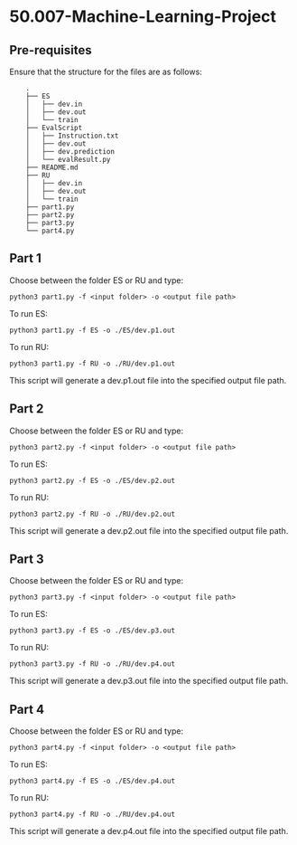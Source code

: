 # 50.007-Machine-Learning-Project

## Pre-requisites

Ensure that the structure for the files are as follows:
    
```
    .
    ├── ES
    │   ├── dev.in
    │   ├── dev.out
    │   └── train
    ├── EvalScript
    │   ├── Instruction.txt
    │   ├── dev.out
    │   ├── dev.prediction
    │   └── evalResult.py
    ├── README.md
    ├── RU
    │   ├── dev.in
    │   ├── dev.out
    │   └── train
    ├── part1.py
    ├── part2.py
    ├── part3.py
    └── part4.py
```

## Part 1

Choose between the folder ES or RU and type:

    python3 part1.py -f <input folder> -o <output file path>

To run ES:

    python3 part1.py -f ES -o ./ES/dev.p1.out

To run RU:

    python3 part1.py -f RU -o ./RU/dev.p1.out

This script will generate a dev.p1.out file into the specified output file path.

## Part 2


Choose between the folder ES or RU and type:

    python3 part2.py -f <input folder> -o <output file path>

To run ES:

    python3 part2.py -f ES -o ./ES/dev.p2.out

To run RU:

    python3 part2.py -f RU -o ./RU/dev.p2.out

This script will generate a dev.p2.out file into the specified output file path.

## Part 3

Choose between the folder ES or RU and type:

    python3 part3.py -f <input folder> -o <output file path>


To run ES:

    python3 part3.py -f ES -o ./ES/dev.p3.out

To run RU:

    python3 part3.py -f RU -o ./RU/dev.p4.out


This script will generate a dev.p3.out file into the specified output file path.

## Part 4

Choose between the folder ES or RU and type:

    python3 part4.py -f <input folder> -o <output file path>
    

To run ES:
    
    python3 part4.py -f ES -o ./ES/dev.p4.out
    
To run RU:
    
    python3 part4.py -f RU -o ./RU/dev.p4.out
    

This script will generate a dev.p4.out file into the specified output file path.

